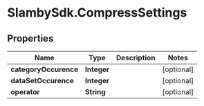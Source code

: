 # SlambySdk.CompressSettings

## Properties
Name | Type | Description | Notes
------------ | ------------- | ------------- | -------------
**categoryOccurence** | **Integer** |  | [optional] 
**dataSetOccurence** | **Integer** |  | [optional] 
**operator** | **String** |  | [optional] 



